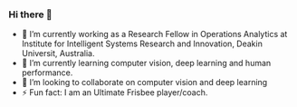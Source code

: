 ### Hi there 👋

- 🔭 I’m currently working as a Research Fellow in Operations Analytics at Institute for Intelligent Systems Research and Innovation, Deakin Universit, Australia.
- 🌱 I’m currently learning computer vision, deep learning and human performance.
- 👯 I’m looking to collaborate on computer vision and deep learning
- ⚡ Fun fact: I am an Ultimate Frisbee player/coach.

<!--
**kelza23/kelza23** is a ✨ _special_ ✨ repository because its `README.md` (this file) appears on your GitHub profile.

Here are some ideas to get you started:

- 🔭 I’m currently working on ...
- 🌱 I’m currently learning ...
- 👯 I’m looking to collaborate on ...
- 🤔 I’m looking for help with ...
- 💬 Ask me about ...
- 📫 How to reach me: ...
- 😄 Pronouns: ...
- ⚡ Fun fact: ...
-->
